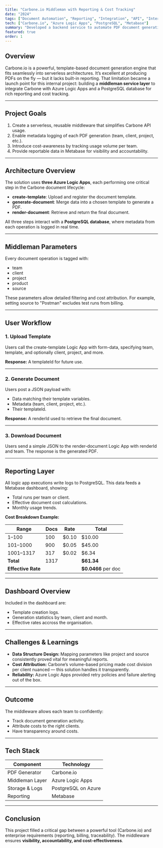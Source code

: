 ```yaml
---
title: "Carbone.io Middleman with Reporting & Cost Tracking"
date: "2024"
tags: ["Document Automation", "Reporting", "Integration", "API", "Internal Tooling"]
tech: ["Carbone.io", "Azure Logic Apps", "PostgreSQL", "Metabase"]
summary: "Developed a backend service to automate PDF document generation, log metadata for each operation, and generate team- and client-level reports using a custom integration with Azure and Metabase."
featured: true
order: 1
---
```


## **Overview**

Carbone.io is a powerful, template-based document generation engine that fits seamlessly into serverless architectures. It’s excellent at producing PDFs on the fly — but it lacks built-in reporting. That limitation became a launch point for this internal project: building a **middleman service layer** to integrate Carbone with Azure Logic Apps and a PostgreSQL database for rich reporting and cost tracking.

---

## **Project Goals**

1. Create a serverless, reusable middleware that simplifies Carbone API usage.
2. Enable metadata logging of each PDF generation (team, client, project, etc.).
3. Introduce cost-awareness by tracking usage volume per team.
4. Provide reportable data in Metabase for visibility and accountability.

---

## **Architecture Overview**

The solution uses **three Azure Logic Apps**, each performing one critical step in the Carbone document lifecycle:

- **create-template**: Upload and register the document template.
- **generate-document**: Merge data into a chosen template to generate a PDF.
- **render-document**: Retrieve and return the final document.

All three steps interact with a **PostgreSQL database**, where metadata from each operation is logged in real time.

---

## **Middleman Parameters**

Every document operation is tagged with:

- team
- client
- project
- product
- source

These parameters allow detailed filtering and cost attribution. For example, setting source to "Postman" excludes test runs from billing.

---

## **User Workflow**

### 1. **Upload Template**
Users call the create-template Logic App with form-data, specifying team, template, and optionally client, project, and more.

**Response:** A templateId for future use.

---

### 2. **Generate Document**
Users post a JSON payload with:
- Data matching their template variables.
- Metadata (team, client, project, etc.).
- Their templateId.

**Response:** A renderId used to retrieve the final document.

---

### 3. **Download Document**
Users send a simple JSON to the render-document Logic App with renderId and team. The response is the generated PDF.

---

## **Reporting Layer**

All logic app executions write logs to PostgreSQL. This data feeds a Metabase dashboard, showing:

- Total runs per team or client.
- Effective document cost calculations.
- Monthly usage trends.

**Cost Breakdown Example:**

| Range               | Docs | Rate  | Total   |
|---------------------|------|-------|---------|
| 1–100               | 100  | $0.10 | $10.00  |
| 101–1000            | 900  | $0.05 | $45.00  |
| 1001–1317           | 317  | $0.02 | $6.34   |
| **Total**           |1317  |       | **$61.34** |
| **Effective Rate**  |      |       | **$0.0466** per doc |

---

## **Dashboard Overview**

Included in the dashboard are:

- Template creation logs.
- Generation statistics by team, client and month.
- Effective rates accross the organisation.

---

## **Challenges & Learnings**

- **Data Structure Design:** Mapping parameters like project and source consistently proved vital for meaningful reports.
- **Cost Attribution:** Carbone’s volume-based pricing made cost division per client nuanced — this solution handles it transparently.
- **Reliability:** Azure Logic Apps provided retry policies and failure alerting out of the box.

---

## **Outcome**

The middleware allows each team to confidently:
- Track document generation activity.
- Attribute costs to the right clients.
- Have transparency around costs.

---

## **Tech Stack**

| Component            | Technology          |
|----------------------|---------------------|
| PDF Generator        | Carbone.io          |
| Middleman Layer      | Azure Logic Apps    |
| Storage & Logs       | PostgreSQL on Azure |
| Reporting            | Metabase            |

---

## **Conclusion**

This project filled a critical gap between a powerful tool (Carbone.io) and enterprise requirements (reporting, billing, traceability). The middleware  ensures **visibility, accountability, and cost-effectiveness**.
